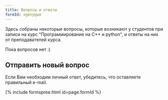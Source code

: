 ```yaml
---
title: Вопросы и ответы
formId: xgenyqwe
---
```


Здесь собраны некоторые вопросы, которые возникают у студентов при записи на курс "Программирование на C++ и python", и ответы на них от преподавателей курса.

Пока вопросов нет :)

## Отправить новый вопрос

Если Вам необходим личный ответ, убедитесь, что оставляете правильный e-mail.

{% include formspree.html id=page.formId %}
